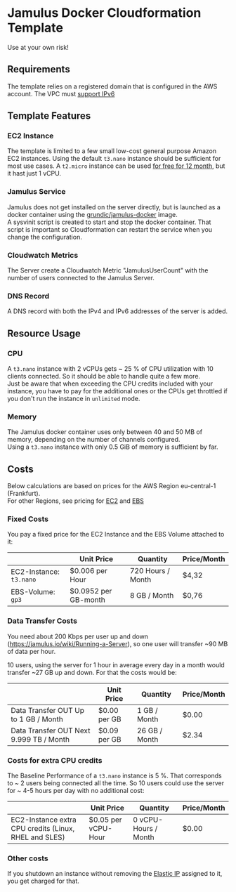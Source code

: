 # Jamulus Docker Cloudformation Template

Use at your own risk!

## Requirements

The template relies on a registered domain that is configured in the AWS account.
The VPC must [support IPv6](https://docs.aws.amazon.com/vpc/latest/userguide/vpc-migrate-ipv6.html)

## Template Features

### EC2 Instance

The template is limited to a few small low-cost general purpose Amazon EC2 instances.
Using the default `t3.nano` instance should be sufficient for most use cases.
A `t2.micro` instance can be used [for free for 12 month](https://aws.amazon.com/free/), but it hast just 1 vCPU.

### Jamulus Service

Jamulus does not get installed on the server directly, but is launched as a docker container using the [grundic/jamulus-docker](https://github.com/grundic/jamulus-docker) image.  
A sysvinit script is created to start and stop the docker container. That script is important so Cloudformation can restart the service when you change the configuration.

### Cloudwatch Metrics

The Server create a Cloudwatch Metric "JamulusUserCount" with the number of users connected to the Jamulus Server.

### DNS Record

A DNS record with both the IPv4 and IPv6 addresses of the server is added.

## Resource Usage

### CPU

A `t3.nano` instance with 2 vCPUs gets ~ 25 % of CPU utilization with 10 clients connected. So it should be able to handle quite a few more.  
Just be aware that when exceeding the CPU credits included with your instance, you have to pay for the additional ones or the CPUs get throttled if you don't run the instance in `unlimited` mode.

### Memory

The Jamulus docker container uses only between 40 and 50 MB of memory, depending on the number of channels configured.  
Using a `t3.nano` instance with only 0.5 GiB of memory is sufficient by far.

## Costs

Below calculations are based on prices for the AWS Region eu-central-1 (Frankfurt).  
For other Regions, see pricing for [EC2](https://aws.amazon.com/ec2/pricing/on-demand) and [EBS](https://aws.amazon.com/ebs/pricing/)

### Fixed Costs

You pay a fixed price for the EC2 Instance and the EBS Volume attached to it:

| | Unit Price | Quantity | Price/Month |
|-|-|-|-|
| EC2-Instance: `t3.nano` | $0.006 per Hour | 720 Hours / Month | $4,32 |
| EBS-Volume: `gp3` | $0.0952 per GB-month | 8 GB / Month | $0,76 |

### Data Transfer Costs

You need about 200 Kbps per user up and down (https://jamulus.io/wiki/Running-a-Server), so one user will transfer ~90 MB of data per hour.

10 users, using the server for 1 hour in average every day in a month would transfer ~27 GB up and down. For that the costs would be:

| | Unit Price | Quantity | Price/Month |
|-|-|-|-|
| Data Transfer OUT Up to 1 GB / Month | $0.00 per GB | 1 GB / Month | $0.00 |
| Data Transfer OUT Next 9.999 TB / Month | $0.09 per GB | 26 GB / Month | $2.34 |

### Costs for extra CPU credits

The Baseline Performance of a `t3.nano` instance is 5 %. That corresponds to ~ 2 users being connected all the time. So 10 users could use the server for ~ 4-5 hours per day with no additional cost:

| | Unit Price | Quantity | Price/Month |
|-|-|-|-|
| EC2-Instance extra CPU credits (Linux, RHEL and SLES) | $0.05 per vCPU-Hour | 0 vCPU-Hours / Month | $0.00 |

### Other costs

If you shutdown an instance without removing the [Elastic IP](https://aws.amazon.com/ec2/pricing/on-demand/#Elastic_IP_Addresses) assigned to it, you get charged for that.
